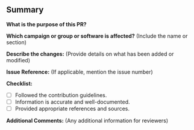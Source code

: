 ## Summary

**What is the purpose of this PR?**

**Which campaign or group or software is affected?**
(Include the name or section)

**Describe the changes:**
(Provide details on what has been added or modified)

**Issue Reference:**
(If applicable, mention the issue number)

**Checklist:**
- [ ] Followed the contribution guidelines.
- [ ] Information is accurate and well-documented.
- [ ] Provided appropriate references and sources.

**Additional Comments:**
(Any additional information for reviewers)


